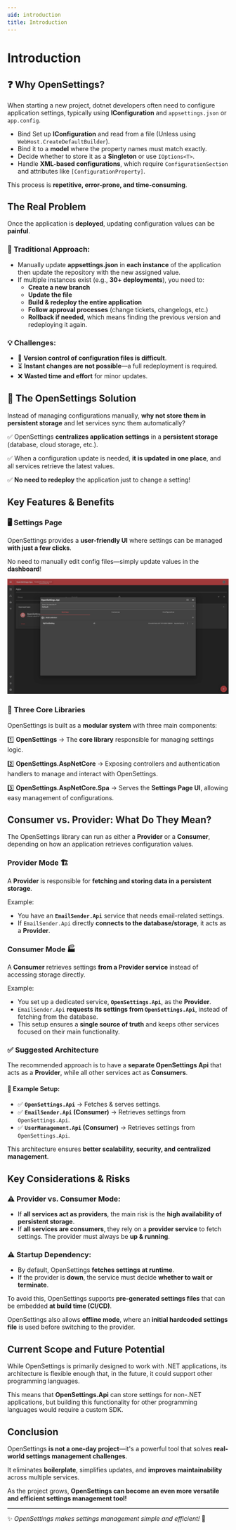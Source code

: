 ```yaml
---
uid: introduction
title: Introduction
---
```


# Introduction

## ❓ Why OpenSettings?  

When starting a new project, dotnet developers often need to configure application settings, typically using **IConfiguration** and `appsettings.json` or `app.config`.  

- Bind Set up **IConfiguration** and read from a file (Unless using `WebHost.CreateDefaultBuilder`).  
- Bind it to a **model** where the property names must match exactly.  
- Decide whether to store it as a **Singleton** or use `IOptions<T>`.  
- Handle **XML-based configurations**, which require `ConfigurationSection` and attributes like `[ConfigurationProperty]`.  

This process is **repetitive, error-prone, and time-consuming**.  

## The Real Problem  

Once the application is **deployed**, updating configuration values can be **painful**.  

### 🔴 Traditional Approach:  

- Manually update **appsettings.json** in **each instance** of the application then update the repository with the new assigned value.  
- If multiple instances exist (e.g., **30+ deployments**), you need to:  
  - **Create a new branch**  
  - **Update the file**  
  - **Build & redeploy the entire application**  
  - **Follow approval processes** (change tickets, changelogs, etc.)  
  - **Rollback if needed**, which means finding the previous version and redeploying it again.  

### 💡 Challenges:  

- 🔄 **Version control of configuration files is difficult**.  
- ⏳ **Instant changes are not possible**—a full redeployment is required.  
- ❌ **Wasted time and effort** for minor updates.  

## 🚀 The OpenSettings Solution  

Instead of managing configurations manually, **why not store them in persistent storage** and let services sync them automatically?  

✅ OpenSettings **centralizes application settings** in a **persistent storage** (database, cloud storage, etc.).  

✅ When a configuration update is needed, **it is updated in one place**, and all services retrieve the latest values.  

✅ **No need to redeploy** the application just to change a setting!  

## Key Features & Benefits  

### 🖥️ **Settings Page**  
OpenSettings provides a **user-friendly UI** where settings can be managed **with just a few clicks**.  

No need to manually edit config files—simply update values in the **dashboard**!  

![Introduction Setting List Page](../assets/images/introduction-setting-list-page.png)

### 🔧 **Three Core Libraries**  
OpenSettings is built as a **modular system** with three main components:  

1️⃣ **OpenSettings** → The **core library** responsible for managing settings logic.

2️⃣ **OpenSettings.AspNetCore** → Exposing controllers and authentication handlers to manage and interact with OpenSettings.  

3️⃣ **OpenSettings.AspNetCore.Spa** → Serves the **Settings Page UI**, allowing easy management of configurations.  

## Consumer vs. Provider: What Do They Mean?  

The OpenSettings library can run as either a **Provider** or a **Consumer**, depending on how an application retrieves configuration values.  

### **Provider Mode 🏗️**  
A **Provider** is responsible for **fetching and storing data in a persistent storage**.  

Example:  
- You have an **`EmailSender.Api`** service that needs email-related settings.  
- If `EmailSender.Api` directly **connects to the database/storage**, it acts as a **Provider**.  

### **Consumer Mode 🏭**  
A **Consumer** retrieves settings **from a Provider service** instead of accessing storage directly.  

Example:  
- You set up a dedicated service, **`OpenSettings.Api`**, as the **Provider**.  
- `EmailSender.Api` **requests its settings from `OpenSettings.Api`**, instead of fetching from the database.  
- This setup ensures a **single source of truth** and keeps other services focused on their main functionality.  

### ✅ Suggested Architecture  
The recommended approach is to have a **separate OpenSettings Api** that acts as a **Provider**, while all other services act as **Consumers**.  

#### 📌 Example Setup:  
- ✅ **`OpenSettings.Api`** → Fetches & serves settings.  
- ✅ **`EmailSender.Api` (Consumer)** → Retrieves settings from `OpenSettings.Api`.  
- ✅ **`UserManagement.Api` (Consumer)** → Retrieves settings from `OpenSettings.Api`.  

This architecture ensures **better scalability, security, and centralized management**.  

## Key Considerations & Risks  

### ⚠ Provider vs. Consumer Mode:  

- If **all services act as providers**, the main risk is the **high availability of persistent storage**.  
- If **all services are consumers**, they rely on a **provider service** to fetch settings. The provider must always be **up & running**.  

### ⚠ Startup Dependency:  

- By default, OpenSettings **fetches settings at runtime**.  
- If the provider is **down**, the service must decide **whether to wait or terminate**.  

To avoid this, OpenSettings supports **pre-generated settings files** that can be embedded **at build time (CI/CD)**.  

OpenSettings also allows **offline mode**, where an **initial hardcoded settings file** is used before switching to the provider.  

## Current Scope and Future Potential

While OpenSettings is primarily designed to work with .NET applications, its architecture is flexible enough that, in the future, it could support other programming languages.

This means that **OpenSettings.Api** can store settings for non-.NET applications, but building this functionality for other programming languages would require a custom SDK.

## Conclusion  

OpenSettings **is not a one-day project**—it's a powerful tool that solves **real-world settings management challenges**.  

It eliminates **boilerplate**, simplifies updates, and **improves maintainability** across multiple services.  

As the project grows, **OpenSettings can become an even more versatile and efficient settings management tool!** 

---

✨ *OpenSettings makes settings management simple and efficient!* 🚀